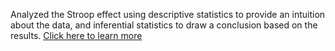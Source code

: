 Analyzed the Stroop effect using descriptive statistics to provide an intuition about the data, and inferential statistics to draw a conclusion based on the results.
[Click here to learn more](http://htmlpreview.github.io/?https://github.com/arjan-hada/Udacity-Data-Analyst/blob/master/P1-Stroop-effect/P1-Test-a-Perceptual-Phenomenon.html)
